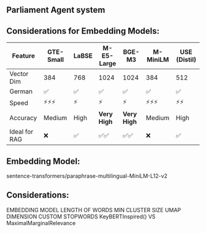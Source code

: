 ## Parliament Agent system


## Considerations for Embedding Models:

| Feature       | GTE-Small | LaBSE | M-E5-Large    | BGE-M3        | M-MiniLM | USE (Distil) |
| ------------- | --------- | ----- | ------------- | ------------- | -------- | ------------ |
| Vector Dim    | 384       | 768   | 1024          | 1024          | 384      | 512          |
| German        | ✅         | ✅     | ✅             | ✅             | ✅        | ✅            |
| Speed         | ⚡⚡⚡       | ⚡     | ⚡             | ⚡             | ⚡⚡⚡      | ⚡⚡           |
| Accuracy      | Medium    | High  | **Very High** | **Very High** | Medium   | High         |
| Ideal for RAG | ❌         | ✅     | ✅✅            | ✅✅            | ❌        | ✅            |

## Embedding Model:

sentence-transformers/paraphrase-multilingual-MiniLM-L12-v2

## Considerations:

EMBEDDING MODEL
LENGTH OF WORDS
MIN CLUSTER SIZE
UMAP DIMENSION
CUSTOM STOPWORDS
KeyBERTInspired() VS MaximalMarginalRelevance

